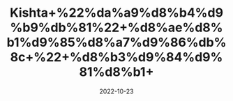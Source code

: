---
title: 'Kishta+%22%da%a9%d8%b4%d9%b9%db%81%22+%d8%ae%d8%b1%d9%85%d8%a7%d9%86%db%8c+%22+%d8%b3%d9%84%d9%81%d8%b1+'
date: '2022-10-23' 
metatag: '' 
inventory: '0' 
draft: false 
# meta description 
shortDescripton: 'Dried+Apricot+Slices+%22+One+cup+of+dried+apricots+provides+94%25+of+your+body%27s+daily+need+for+Vitamin+A+and+19%25+of+its+iron.+Dried+apricots+also+contain+potassium+and+antioxidants+and+have+been+known+to+lower+cholesterol+and+improve+digestion.+Dried+apricots+are+fat-free%2c+low+in+calories+%26+high+in+flavor'
description: 'Dry+Fruit+%da%88%d8%b1%d8%a7%d8%a6%db%8c+%d9%81%d8%b1%d9%88%d8%aa'
longdescription: ''
featured: True
# product Price
price: '150.0'
# Product Short Description
shortDescription: 'Dried+Apricot+Slices+%22+One+cup+of+dried+apricots+provides+94%25+of+your+body%27s+daily+need+for+Vitamin+A+and+19%25+of+its+iron.+Dried+apricots+also+contain+potassium+and+antioxidants+and+have+been+known+to+lower+cholesterol+and+improve+digestion.+Dried+apricots+are+fat-free%2c+low+in+calories+%26+high+in+flavor'
productID: 'F3AB667E-9F2A-ED11-9968-005056B3A416'
type: 'products'
category: 'Dry+Fruit+%da%88%d8%b1%d8%a7%d8%a6%db%8c+%d9%81%d8%b1%d9%88%d8%aa' 
thumnailproduct: 'https://eraconnect.blob.core.windows.net/product-images/aminsaddiquidawakhana/F3AB667E-9F2A-ED11-9968-005056B3A416.webp' 
images:
  - image: 'https://eraconnect.blob.core.windows.net/product-images/aminsaddiquidawakhana/F3AB667E-9F2A-ED11-9968-005056B3A416.webp'  
Variants:
---